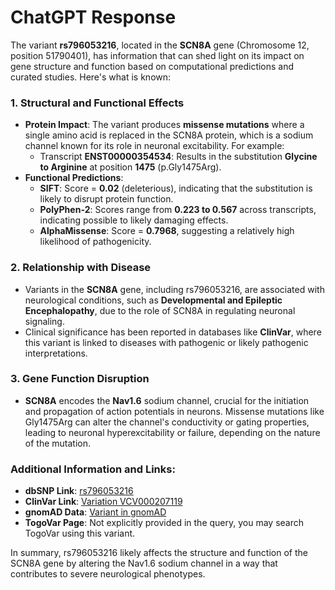 # ChatGPT Response

The variant **rs796053216**, located in the **SCN8A** gene (Chromosome 12, position 51790401), has information that can shed light on its impact on gene structure and function based on computational predictions and curated studies. Here's what is known:

### 1. **Structural and Functional Effects**
   - **Protein Impact**: The variant produces **missense mutations** where a single amino acid is replaced in the SCN8A protein, which is a sodium channel known for its role in neuronal excitability. For example:
     - Transcript **ENST00000354534**: Results in the substitution **Glycine to Arginine** at position **1475** (p.Gly1475Arg).
   - **Functional Predictions**:
     - **SIFT**: Score = **0.02** (deleterious), indicating that the substitution is likely to disrupt protein function.
     - **PolyPhen-2**: Scores range from **0.223 to 0.567** across transcripts, indicating possible to likely damaging effects.
     - **AlphaMissense**: Score = **0.7968**, suggesting a relatively high likelihood of pathogenicity.

### 2. **Relationship with Disease**
   - Variants in the **SCN8A** gene, including rs796053216, are associated with neurological conditions, such as **Developmental and Epileptic Encephalopathy**, due to the role of SCN8A in regulating neuronal signaling.
   - Clinical significance has been reported in databases like **ClinVar**, where this variant is linked to diseases with pathogenic or likely pathogenic interpretations.

### 3. **Gene Function Disruption**
   - **SCN8A** encodes the **Nav1.6** sodium channel, crucial for the initiation and propagation of action potentials in neurons. Missense mutations like Gly1475Arg can alter the channel's conductivity or gating properties, leading to neuronal hyperexcitability or failure, depending on the nature of the mutation.

### Additional Information and Links:
   - **dbSNP Link**: [rs796053216](https://identifiers.org/dbsnp/rs796053216)
   - **ClinVar Link**: [Variation VCV000207119](https://www.ncbi.nlm.nih.gov/clinvar/variation/207119)
   - **gnomAD Data**: [Variant in gnomAD](https://gnomad.broadinstitute.org/variant/12-51790401-G-A?dataset=gnomad_r4)
   - **TogoVar Page**: Not explicitly provided in the query, you may search TogoVar using this variant.

In summary, rs796053216 likely affects the structure and function of the SCN8A gene by altering the Nav1.6 sodium channel in a way that contributes to severe neurological phenotypes.